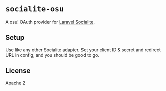 # `socialite-osu`

A osu! OAuth provider for [Laravel Socialite](https://laravel.com/docs/socialite).

## Setup

Use like any other Socialite adapter. Set your client ID & secret and redirect URL in config, and you should be good to go.

## License

Apache 2
